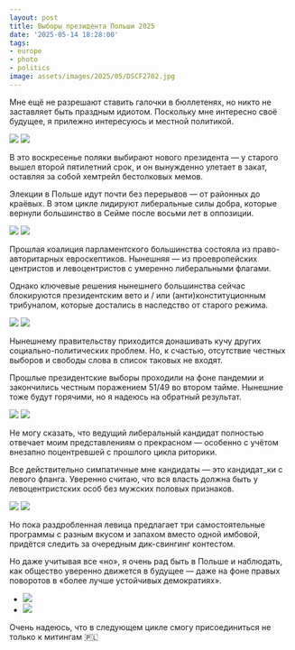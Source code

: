 ```yaml
---
layout: post
title: Выборы президента Польши 2025
date: '2025-05-14 18:28:00'
tags:
- europe
- photo
- politics
image: assets/images/2025/05/DSCF2702.jpg
---
```


Мне ещё не разрешают ставить галочки в бюллетенях, но никто не заставляет быть праздным идиотом. Поскольку мне интересно своё будущее, я прилежно интересуюсь и местной политикой.

![](/assets/images/2025/05/DSCF2702.jpg)
![](/assets/images/2025/05/DSCF2684.jpg)

В это воскресенье поляки выбирают нового президента — у старого вышел второй пятилетний срок, и он вынужденно улетает в закат, оставляя за собой хемтрейл бестолковых мемов.

Элекции в Польше идут почти без перерывов — от районных до краёвых. В этом цикле лидируют либеральные силы добра, которые вернули большинство в Сейме после восьми лет в оппозиции.

![](/assets/images/2025/05/DSCF2638.jpg)
![](/assets/images/2025/05/DSCF2662.jpg)

Прошлая коалиция парламентского большинства состояла из право-авторитарных евроскептиков. Нынешняя — из проевропейских центристов и левоцентристов с умеренно либеральными флагами.

Однако ключевые решения нынешнего большинства сейчас блокируются президентским вето и / или (анти)конституционным трибуналом, которые достались в наследство от старого режима.

![](/assets/images/2025/05/DSCF2688.jpg)
![](/assets/images/2025/05/DSCF2695.jpg)

Нынешнему правительству приходится донашивать кучу других социально-политических проблем. Но, к счастью, отсутствие честных выборов и свободы слова в список таковых не входят.

Прошлые президентские выборы проходили на фоне пандемии и закончились честным поражением 51/49 во втором тайме. Нынешние тоже будут горячими, но я надеюсь на обратный результат.

![](/assets/images/2025/05/DSCF2648.jpg)
![](/assets/images/2025/05/DSCF2723.jpg)

Не могу сказать, что ведущий либеральный кандидат полностью отвечает моим представлениям о прекрасном — особенно с учётом внезапно поцентревшей с прошлого цикла риторики.

Все действительно симпатичные мне кандидаты — это кандидат_ки с левого фланга. Уверенно считаю, что вся власть должна быть у левоцентристских особ без мужских половых признаков.

![](/assets/images/2025/05/DSCF2779.jpg)
![](/assets/images/2025/05/DSCF2759.jpg)

Но пока раздробленная левица предлагает три самостоятельные программы с разным вкусом и запахом вместо одной имбовой, придётся следить за очередным дик-свингинг контестом.

Но даже учитывая все «но», я очень рад быть в Польше и наблюдать, как общество уверенно движется в будущее — даже на фоне правых поворотов в «более лучше устойчивых демократиях».

- ![](/assets/images/2025/05/DSCF2670.jpg)
- ![](/assets/images/2025/05/DSCF2672.jpg)

Очень надеюсь, что в следующем цикле смогу присоединиться не только к митингам 🇵🇱